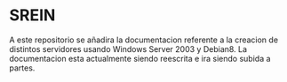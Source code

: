 # SREIN
A este repositorio se añadira la documentacion referente a la creacion de distintos servidores usando Windows Server 2003 y Debian8.
La documentacion esta actualmente siendo reescrita e ira siendo subida a partes.
